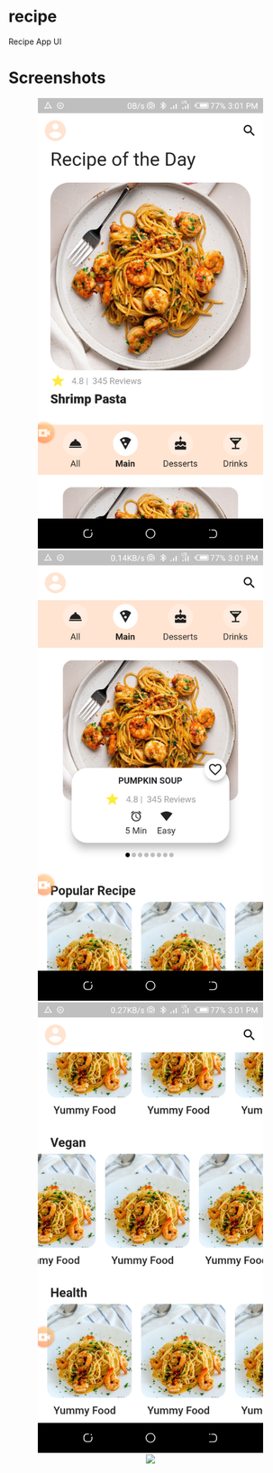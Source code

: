 # recipe

Recipe App UI

# Screenshots
<!-- ![Alt text](/Screenshots/1.png?raw=true)
![Alt text](/Screenshots/2.png?raw=true)
![Alt text](/Screenshots/3.png?raw=true)
![Alt text](/Screenshots/4.png?raw=true) -->
<div align="center">
    <img src="/Screenshots/1.png" width="400px"</img> 
    </br>
    <img src="/Screenshots/2.png" width="400px"</img> 
    </br>
    <img src="/Screenshots/3.png" width="400px"</img> 
    </br>
    <img src="/Screenshots/41.png" width="400px"</img> 
    </br>
</div>